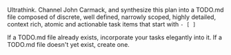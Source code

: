 Ultrathink. Channel John Carmack, and synthesize this plan into a TODO.md file composed of discrete, well defined, narrowly scoped, highly detailed, context rich, atomic and actionable task items that start with `- [ ]`

If a TODO.md file already exists, incorporate your tasks elegantly into it. If a TODO.md file doesn't yet exist, create one.

